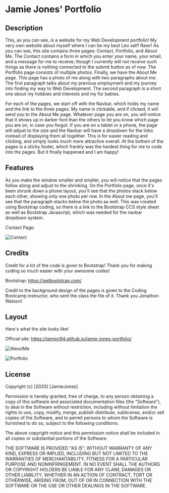 # Jamie Jones' Portfolio

## Description

This, as you can see, is a website for my Web Development portfolio! My very own website about myself where I can be my best Leo self! Rawr! As you can see, this site contains three pages: Contact, Portfolio, and About Me. The Contact contains a form in which you enter your name, your email, and a message for me to receive; though I currently will not receive such things as there is nothing connected to the submit button as of now. The Portfolio page consists of multiple photos. Finally, we have the About Me page. This page has a photo of me along with two paragraphs about me. The first paragraph talks about my previous employment and my journey into finding my way to Web Development. The second paragraph is a short one about my hobbies and interests and my fur babies.

For each of the pages, we start off with the Navbar, which holds my name and the link to the three pages. My name is clickable, and if clicked, it will send you to the About Me page. Whatever page you are on, you will notice that it shows up in darker font than the others to let you know which page you are on, in case you forgot. If you are on a tablet or a phone, the page will adjust to the size and the Navbar will have a dropdown for the links instead of displaying them all together. This is for easier reading and clicking, and simply looks much more attractive overall. At the bottom of the pages is a sticky footer, which frankly was the hardest thing for me to code into the pages. But it finally happened and I am happy!

## Features

As you make the window smaller and smaller, you will notice that the pages follow along and adjust to the shrinking. On the Portfolio page, once it's been shrunk down a phone layout, you'll see that the photos stack below each other, showing only one photo per row. In the About me page, you'll see that the paragraph stacks below the photo as well. This was created using Bootstrap coding, so there is a link to the Bootstrap CCS style sheet as well as Bootstrap Javascript, which was needed for the navbar dropdown system.

Contact Page:

![Contact](contact.png "Contact Page")

## Credits

Credit for a lot of the code is given to Bootstrap! Thank you for making coding so much easier with your awesome codes!

Bootstrap: https://getbootstrap.com/

Credit to the background design of the pages is given to the Coding Bootcamp instructor, who sent the class the file of it. Thank you Jonathon Watson!

## Layout

Here's what the site looks like!

Official site: https://jamjon94.github.io/jamie-jones-portfolio/

![AboutMe](about.png "About Me Page")

![Portfolio](portfolio.png "Portfolio Page")

## License

Copyright (c) [2020] [JamieJones]

Permission is hereby granted, free of charge, to any person obtaining a copy of this software and associated documentation files (the "Software"), to deal in the Software without restriction, including without limitation the rights to use, copy, modify, merge, publish distribute, sublicense, and/or sell copies of the Software, and to permit persons to whom the Software is furnished to do so, subject to the following conditions:

The above copyright notice and this permission notice shall be included in all copies or substantial portions of the Software.

THE SOFTWARE IS PROVIDED "AS IS", WITHOUT WARRANTY OF ANY KIND, EXPRESS OR IMPLIED, INCLUDING BUT NOT LIMITED TO THE WARRANTIES OF MERCHANTABILITY, FITNESS FOR A PARTICULAR PURPOSE AND NONINFRINGEMENT. IN NO EVENT SHALL THE AUTHORS OR COPYRIGHT HOLDERS BE LIABLE FOR ANY CLAIM, DAMAGES OR OTHER LIABILITY, WHETHER IN AN ACTION OF CONTRACT, TORT OR OTHERWISE, ARISING FROM, OUT OF OR IN CONNECTION WITH THE SOFTWARE OR THE USE OR OTHER DEALINGS IN THE SOFTWARE.
